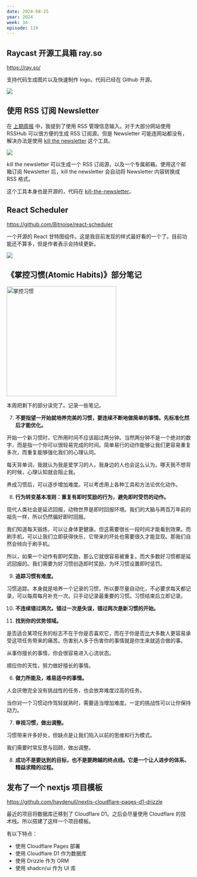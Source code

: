 ```yaml
---
date: 2024-08-25
year: 2024
week: 34
episode: 119
---
```


## Raycast 开源工具箱 ray.so

https://ray.so/

支持代码生成图片以及快速制作 logo。代码已经在 Github 开源。

![](https://pocket.haydenhayden.com/blog/202408250952730.png)

## 使用 RSS 订阅 Newsletter

在 [上期周报](./weekly-118) 中，我提到了使用 RSS 管理信息输入。对于大部分网站使用 RSSHub 可以很方便的生成 RSS 订阅源。但是 Newsletter 可能连网站都没有，解决办法是使用 [kill the newsletter](https://kill-the-newsletter.com/) 这个工具。

![](https://pocket.haydenhayden.com/blog/202408250959122.png)

kill the newsletter 可以生成一个 RSS 订阅源，以及一个专属邮箱。使用这个邮箱订阅 Newsletter 后，kill the newsletter 会自动将 Newsletter 内容转换成 RSS 格式。

这个工具本身也是开源的，代码在 [kill-the-newsletter](https://github.com/leafac/kill-the-newsletter)。

## React Scheduler

https://github.com/Bitnoise/react-scheduler

一个开源的 React 甘特图组件。这是我目前发现的样式最好看的一个了。目前功能还不算多，但是作者表示会持续更新。

![](https://pocket.haydenhayden.com/blog/202408251005977.png)

## 《掌控习惯(Atomic Habits)》部分笔记

<img src="https://pocket.haydenhayden.com/blog/202409171816052.png" alt="掌控习惯" width="300" />

本周把剩下的部分读完了。记录一些笔记。

7. **不要指望一开始就培养完美的习惯，要连续不断地做简单的事情。先标准化然后才能优化。**

<section>

开始一个新习惯时，它所用时间不应该超过两分钟。当然两分钟不是一个绝对的数字，而是指一个你可以很轻易完成的时间。简单易行的动作能够让我们更容易重复多次，而重复能够强化我们的心理认同。

每天背单词，我就认为我是爱学习的人，我身边的人也会这么认为。哪天我不想背的时候，心理认知就会阻止我。

养成习惯后，可以逐步增加难度。可以考虑用上各种工具和方法论优化动作。

</section>

8. **行为转变基本准则：重复有即时奖励的行为，避免即时受罚的动作。**

<section>

现代人类社会是延迟回报，动物世界是即时回报环境。我们的大脑与两百万年前的祖先一样，所以仍然偏好即时回报。

我们知道每天锻炼，可以让身体更健康。但这需要很长一段时间才能看到效果。而刷手机，可以让我们立即获得快乐，它带来的坏处也需要很久才能显现。那我们自然会倾向于刷手机。

所以，如果一个动作有即时奖励，那么它就很容易被重复。而大多数好习惯都是延迟回报的。我们需要为好习惯创造即时奖励，为坏习惯设置即时惩罚。

</section>

9. **追踪习惯有难度。**

<section>
习惯追踪。本身就是培养一个记录的习惯，所以要尽量自动化，不必要求每天都记录，可以每周每月补充一次。只手动记录最重要的习惯。习惯结束后立即记录。
</section>

10. **不连续错过两次。错过一次是失误，错过两次是新习惯的开始。**

11. **找到你的优势领域。**

<section>

是否适合某项任务的标志不在于你是否喜欢它，而在于你是否比大多数人更容易承受这项任务带来的痛苦。伤害别人多于伤害你的事情就是你生来就适合做的事。

从事你擅长的事情，你会很容易进入心流状态。

顺应你的天性，努力做好擅长的事情。

</section>

6. **做力所能及，难易适中的事情。**

<section>

人会厌倦完全没有挑战性的任务，也会放弃难度过高的任务。

当你对一个习惯动作驾轻就熟时，需要适当增加难度。一定的挑战性可以让你保持动力。

</section>

7. **审视习惯，做出调整。**

<section>

习惯带来许多好处，但缺点是让我们陷入以前的思维和行为模式。

我们需要时常反思与回顾，做出调整。

</section>

8. **成功不是要达到的目标，也不是要跨越的终点线。它是一个让人进步的体系、精益求精的过程。**

## 发布了一个 nextjs 项目模板

https://github.com/haydenull/nextjs-cloudflare-pages-d1-drizzle

最近的项目将数据库迁移到了 Cloudflare D1。之后会尽量使用 Cloudflare 的技术栈。所以搭建了这样一个项目模板。

有以下特点：

- 使用 Cloudflare Pages 部署
- 使用 Cloudflare D1 作为数据库
- 使用 Drizzle 作为 ORM
- 使用 shadcn/ui 作为 UI 库


